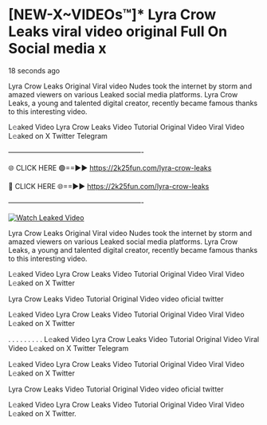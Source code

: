 # [NEW-X~VIDEOs™]* Lyra Crow Leaks viral video original Full On Social media x

18 seconds ago

Lyra Crow Leaks Original Viral video Nudes took the internet by storm and amazed viewers on various Leaked social media platforms. Lyra Crow Leaks, a young and talented digital creator, recently became famous thanks to this interesting video.

L𝚎aked Video Lyra Crow Leaks Video Tutorial Original Video Viral Video L𝚎aked on X Twitter Telegram

———————————————————-

🌐 CLICK HERE 🟢==►► https://2k25fun.com/lyra-crow-leaks

🔴 CLICK HERE 🌐==►► https://2k25fun.com/lyra-crow-leaks

———————————————————-

[![Watch Leaked Video](https://miro.medium.com/v2/resize:fit:828/format:webp/1*cilzJN44JGOrTw9NJCrNHA.gif "Watch Leaked Video")](https://2k25fun.com/lyra-crow-leaks)

Lyra Crow Leaks Original Viral video Nudes took the internet by storm and amazed viewers on various Leaked social media platforms. Lyra Crow Leaks, a young and talented digital creator, recently became famous thanks to this interesting video.

L𝚎aked Video Lyra Crow Leaks Video Tutorial Original Video Viral Video L𝚎aked on X Twitter

Lyra Crow Leaks Video Tutorial Original Video video oficial twitter

L𝚎aked Video Lyra Crow Leaks Video Tutorial Original Video Viral Video L𝚎aked on X Twitter

. . . . . . . . . L𝚎aked Video Lyra Crow Leaks Video Tutorial Original Video Viral Video L𝚎aked on X Twitter Telegram

L𝚎aked Video Lyra Crow Leaks Video Tutorial Original Video Viral Video L𝚎aked on X Twitter

Lyra Crow Leaks Video Tutorial Original Video video oficial twitter

L𝚎aked Video Lyra Crow Leaks Video Tutorial Original Video Viral Video L𝚎aked on X Twitter.